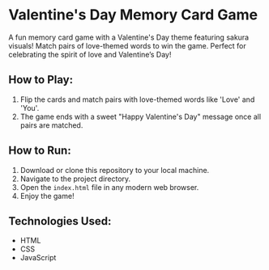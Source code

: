 # Valentine's Day Memory Card Game

A fun memory card game with a Valentine's Day theme featuring sakura visuals! Match pairs of love-themed words to win the game. Perfect for celebrating the spirit of love and Valentine’s Day!

## How to Play:
1. Flip the cards and match pairs with love-themed words like 'Love' and 'You'.
2. The game ends with a sweet "Happy Valentine's Day" message once all pairs are matched.

## How to Run:
1. Download or clone this repository to your local machine.
2. Navigate to the project directory.
3. Open the `index.html` file in any modern web browser.
4. Enjoy the game!

## Technologies Used:
- HTML
- CSS
- JavaScript
